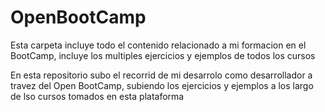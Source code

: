 # OpenBootCamp
Esta carpeta incluye todo el contenido relacionado a mi formacion en el BootCamp, incluye los multiples ejercicios y ejemplos de todos los cursos


En esta repositorio subo el recorrid de mi desarrolo como desarrollador a travez del Open BootCamp, subiendo los ejercicios y ejemplos a los largo de lso cursos tomados en esta plataforma
